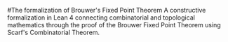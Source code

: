 #The formalization of Brouwer's Fixed Point Theorem
A constructive formalization in Lean 4 connecting combinatorial and topological mathematics through the proof of the Brouwer Fixed Point Theorem using Scarf's Combinatorial Theorem.
